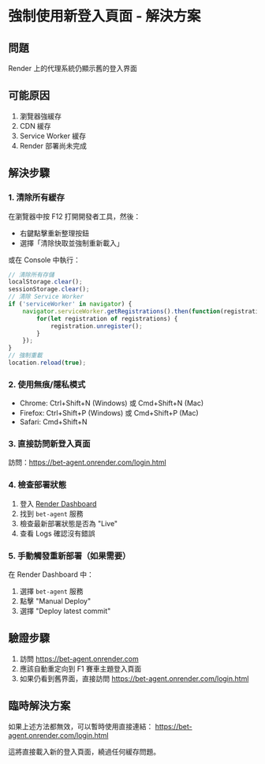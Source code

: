 # 強制使用新登入頁面 - 解決方案

## 問題
Render 上的代理系統仍顯示舊的登入界面

## 可能原因
1. 瀏覽器強緩存
2. CDN 緩存
3. Service Worker 緩存
4. Render 部署尚未完成

## 解決步驟

### 1. 清除所有緩存
在瀏覽器中按 F12 打開開發者工具，然後：
- 右鍵點擊重新整理按鈕
- 選擇「清除快取並強制重新載入」

或在 Console 中執行：
```javascript
// 清除所有存儲
localStorage.clear();
sessionStorage.clear();
// 清除 Service Worker
if ('serviceWorker' in navigator) {
    navigator.serviceWorker.getRegistrations().then(function(registrations) {
        for(let registration of registrations) {
            registration.unregister();
        }
    });
}
// 強制重載
location.reload(true);
```

### 2. 使用無痕/隱私模式
- Chrome: Ctrl+Shift+N (Windows) 或 Cmd+Shift+N (Mac)
- Firefox: Ctrl+Shift+P (Windows) 或 Cmd+Shift+P (Mac)
- Safari: Cmd+Shift+N

### 3. 直接訪問新登入頁面
訪問：https://bet-agent.onrender.com/login.html

### 4. 檢查部署狀態
1. 登入 [Render Dashboard](https://dashboard.render.com)
2. 找到 `bet-agent` 服務
3. 檢查最新部署狀態是否為 "Live"
4. 查看 Logs 確認沒有錯誤

### 5. 手動觸發重新部署（如果需要）
在 Render Dashboard 中：
1. 選擇 `bet-agent` 服務
2. 點擊 "Manual Deploy"
3. 選擇 "Deploy latest commit"

## 驗證步驟
1. 訪問 https://bet-agent.onrender.com
2. 應該自動重定向到 F1 賽車主題登入頁面
3. 如果仍看到舊界面，直接訪問 https://bet-agent.onrender.com/login.html

## 臨時解決方案
如果上述方法都無效，可以暫時使用直接連結：
https://bet-agent.onrender.com/login.html

這將直接載入新的登入頁面，繞過任何緩存問題。